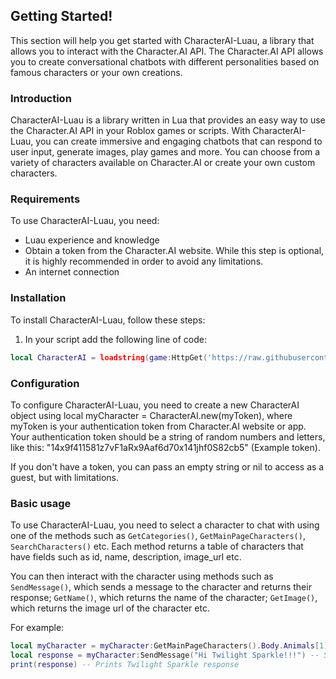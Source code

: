 ## Getting Started!

This section will help you get started with CharacterAI-Luau, a library that allows you to interact with the Character.AI API. The Character.AI API allows you to create conversational chatbots with different personalities based on famous characters or your own creations.

### Introduction

CharacterAI-Luau is a library written in Lua that provides an easy way to use the Character.AI API in your Roblox games or scripts. With CharacterAI-Luau, you can create immersive and engaging chatbots that can respond to user input, generate images, play games and more. You can choose from a variety of characters available on Character.AI or create your own custom characters.

### Requirements

To use CharacterAI-Luau, you need:

- Luau experience and knowledge
- Obtain a token from the Character.AI website. While this step is optional, it is highly recommended in order to avoid any limitations.
- An internet connection

### Installation

To install CharacterAI-Luau, follow these steps:

1. In your script add the following line of code:
```lua
local CharacterAI = loadstring(game:HttpGet('https://raw.githubusercontent.com/ElWapoteDev/CharacterAI-Luau/main/Module/CharacterAI.lua', true))();
```

### Configuration

To configure CharacterAI-Luau, you need to create a new CharacterAI object using local myCharacter = CharacterAI.new(myToken), where myToken is your authentication token from Character.AI website or app. Your authentication token should be a string of random numbers and letters, like this: "14x9f411581z7vF1aRx9Aaf6d70x141jhf0S82cb5" (Example token).

If you don't have a token, you can pass an empty string or nil to access as a guest, but with limitations.

### Basic usage

To use CharacterAI-Luau, you need to select a character to chat with using one of the methods such as `GetCategories()`, `GetMainPageCharacters()`, `SearchCharacters()` etc. Each method returns a table of characters that have fields such as id, name, description, image_url etc.

You can then interact with the character using methods such as `SendMessage()`, which sends a message to the character and returns their response; `GetName()`, which returns the name of the character; `GetImage()`, which returns the image url of the character etc.

For example:

```lua
local myCharacter = myCharacter:GetMainPageCharacters().Body.Animals[1] -- Selects Twilight Sparkle
local response = myCharacter:SendMessage("Hi Twilight Sparkle!!!") -- Sends a message to Spongebob
print(response) -- Prints Twilight Sparkle response
```
